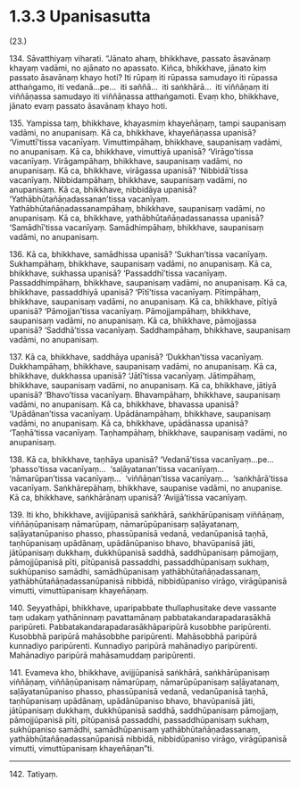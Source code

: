 # 1.3.3 Upanisasutta

(23.)

134\. Sāvatthiyaṃ viharati. “Jānato ahaṃ, bhikkhave, passato āsavānaṃ khayaṃ vadāmi, no ajānato no apassato. Kiñca, bhikkhave, jānato kiṃ passato āsavānaṃ khayo hoti? Iti rūpaṃ iti rūpassa samudayo iti rūpassa atthaṅgamo, iti vedanā…pe…  iti saññā…  iti saṅkhārā…  iti viññāṇaṃ iti viññāṇassa samudayo iti viññāṇassa atthaṅgamoti. Evaṃ kho, bhikkhave, jānato evaṃ passato āsavānaṃ khayo hoti.

135\. Yampissa taṃ, bhikkhave, khayasmiṃ khayeñāṇaṃ, tampi saupanisaṃ vadāmi, no anupanisaṃ. Kā ca, bhikkhave, khayeñāṇassa upanisā? ‘Vimuttī’tissa vacanīyaṃ. Vimuttimpāhaṃ, bhikkhave, saupanisaṃ vadāmi, no anupanisaṃ. Kā ca, bhikkhave, vimuttiyā upanisā? ‘Virāgo’tissa vacanīyaṃ. Virāgampāhaṃ, bhikkhave, saupanisaṃ vadāmi, no anupanisaṃ. Kā ca, bhikkhave, virāgassa upanisā? ‘Nibbidā’tissa vacanīyaṃ. Nibbidampāhaṃ, bhikkhave, saupanisaṃ vadāmi, no anupanisaṃ. Kā ca, bhikkhave, nibbidāya upanisā? ‘Yathābhūtañāṇadassanan’tissa vacanīyaṃ. Yathābhūtañāṇadassanampāhaṃ, bhikkhave, saupanisaṃ vadāmi, no anupanisaṃ. Kā ca, bhikkhave, yathābhūtañāṇadassanassa upanisā? ‘Samādhī’tissa vacanīyaṃ. Samādhimpāhaṃ, bhikkhave, saupanisaṃ vadāmi, no anupanisaṃ.

136\. Kā ca, bhikkhave, samādhissa upanisā? ‘Sukhan’tissa vacanīyaṃ. Sukhampāhaṃ, bhikkhave, saupanisaṃ vadāmi, no anupanisaṃ. Kā ca, bhikkhave, sukhassa upanisā? ‘Passaddhī’tissa vacanīyaṃ. Passaddhimpāhaṃ, bhikkhave, saupanisaṃ vadāmi, no anupanisaṃ. Kā ca, bhikkhave, passaddhiyā upanisā? ‘Pītī’tissa vacanīyaṃ. Pītimpāhaṃ, bhikkhave, saupanisaṃ vadāmi, no anupanisaṃ. Kā ca, bhikkhave, pītiyā upanisā? ‘Pāmojjan’tissa vacanīyaṃ. Pāmojjampāhaṃ, bhikkhave, saupanisaṃ vadāmi, no anupanisaṃ. Kā ca, bhikkhave, pāmojjassa upanisā? ‘Saddhā’tissa vacanīyaṃ. Saddhampāhaṃ, bhikkhave, saupanisaṃ vadāmi, no anupanisaṃ.

137\. Kā ca, bhikkhave, saddhāya upanisā? ‘Dukkhan’tissa vacanīyaṃ. Dukkhampāhaṃ, bhikkhave, saupanisaṃ vadāmi, no anupanisaṃ. Kā ca, bhikkhave, dukkhassa upanisā? ‘Jātī’tissa vacanīyaṃ. Jātimpāhaṃ, bhikkhave, saupanisaṃ vadāmi, no anupanisaṃ. Kā ca, bhikkhave, jātiyā upanisā? ‘Bhavo’tissa vacanīyaṃ. Bhavampāhaṃ, bhikkhave, saupanisaṃ vadāmi, no anupanisaṃ. Kā ca, bhikkhave, bhavassa upanisā? ‘Upādānan’tissa vacanīyaṃ. Upādānampāhaṃ, bhikkhave, saupanisaṃ vadāmi, no anupanisaṃ. Kā ca, bhikkhave, upādānassa upanisā? ‘Taṇhā’tissa vacanīyaṃ. Taṇhampāhaṃ, bhikkhave, saupanisaṃ vadāmi, no anupanisaṃ.

138\. Kā ca, bhikkhave, taṇhāya upanisā? ‘Vedanā’tissa vacanīyaṃ…pe…  ‘phasso’tissa vacanīyaṃ…  ‘saḷāyatanan’tissa vacanīyaṃ…  ‘nāmarūpan’tissa vacanīyaṃ…  ‘viññāṇan’tissa vacanīyaṃ…  ‘saṅkhārā’tissa vacanīyaṃ. Saṅkhārepāhaṃ, bhikkhave, saupanise vadāmi, no anupanise. Kā ca, bhikkhave, saṅkhārānaṃ upanisā? ‘Avijjā’tissa vacanīyaṃ.

139\. Iti kho, bhikkhave, avijjūpanisā saṅkhārā, saṅkhārūpanisaṃ viññāṇaṃ, viññāṇūpanisaṃ nāmarūpaṃ, nāmarūpūpanisaṃ saḷāyatanaṃ, saḷāyatanūpaniso phasso, phassūpanisā vedanā, vedanūpanisā taṇhā, taṇhūpanisaṃ upādānaṃ, upādānūpaniso bhavo, bhavūpanisā jāti, jātūpanisaṃ dukkhaṃ, dukkhūpanisā saddhā, saddhūpanisaṃ pāmojjaṃ, pāmojjūpanisā pīti, pītūpanisā passaddhi, passaddhūpanisaṃ sukhaṃ, sukhūpaniso samādhi, samādhūpanisaṃ yathābhūtañāṇadassanaṃ, yathābhūtañāṇadassanūpanisā nibbidā, nibbidūpaniso virāgo, virāgūpanisā vimutti, vimuttūpanisaṃ khayeñāṇaṃ.

140\. Seyyathāpi, bhikkhave, uparipabbate thullaphusitake deve vassante taṃ udakaṃ yathāninnaṃ pavattamānaṃ pabbatakandarapadarasākhā paripūreti. Pabbatakandarapadarasākhāparipūrā kusobbhe paripūrenti. Kusobbhā paripūrā mahāsobbhe paripūrenti. Mahāsobbhā paripūrā kunnadiyo paripūrenti. Kunnadiyo paripūrā mahānadiyo paripūrenti. Mahānadiyo paripūrā mahāsamuddaṃ paripūrenti.

141\. Evameva kho, bhikkhave, avijjūpanisā saṅkhārā, saṅkhārūpanisaṃ viññāṇaṃ, viññāṇūpanisaṃ nāmarūpaṃ, nāmarūpūpanisaṃ saḷāyatanaṃ, saḷāyatanūpaniso phasso, phassūpanisā vedanā, vedanūpanisā taṇhā, taṇhūpanisaṃ upādānaṃ, upādānūpaniso bhavo, bhavūpanisā jāti, jātūpanisaṃ dukkhaṃ, dukkhūpanisā saddhā, saddhūpanisaṃ pāmojjaṃ, pāmojjūpanisā pīti, pītūpanisā passaddhi, passaddhūpanisaṃ sukhaṃ, sukhūpaniso samādhi, samādhūpanisaṃ yathābhūtañāṇadassanaṃ, yathābhūtañāṇadassanūpanisā nibbidā, nibbidūpaniso virāgo, virāgūpanisā vimutti, vimuttūpanisaṃ khayeñāṇan”ti.

---

142\. Tatiyaṃ.
